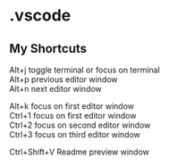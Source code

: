 # .vscode  


## My Shortcuts  

Alt+j   toggle terminal or focus on terminal  
Alt+p   previous editor window  
Alt+n   next editor window  

Alt+k  focus on first editor window  
Ctrl+1  focus on first editor window  
Ctrl+2  focus on second editor window  
Ctrl+3  focus on third editor window  

Ctrl+Shift+V  Readme preview window  



